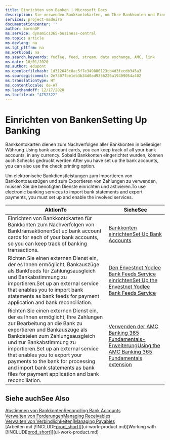```yaml
---
title: Einrichten von Banken | Microsoft Docs
description: Sie verwenden Bankkontokarten, um Ihre Bankkonten und Einrichtungsbankfeeds, wie Yodlee, um Daten auszutauschen.
services: project-madeira
documentationcenter: ''
author: SorenGP
ms.service: dynamics365-business-central
ms.topic: article
ms.devlang: na
ms.tgt_pltfrm: na
ms.workload: na
ms.search.keywords: Yodlee, feed, stream, data exchange, AMC, link
ms.date: 10/01/2020
ms.author: edupont
ms.openlocfilehash: 1d312045c8ac5f7e349880123cb4d3fecdb345a3
ms.sourcegitcommit: 2e7307fbe1eb3b34d0ad9356226a19409054a402
ms.translationtype: HT
ms.contentlocale: de-AT
ms.lasthandoff: 12/17/2020
ms.locfileid: "4752322"
---
```

# <a name="setting-up-banking"></a><span data-ttu-id="e79e9-103">Einrichten von Banken</span><span class="sxs-lookup"><span data-stu-id="e79e9-103">Setting Up Banking</span></span>
<span data-ttu-id="e79e9-104">Bankkontokarten dienen zum Nachverfolgen aller Bankkonten in beliebiger Währung.</span><span class="sxs-lookup"><span data-stu-id="e79e9-104">Using bank account cards, you can keep track of all your bank accounts, in any currency.</span></span> <span data-ttu-id="e79e9-105">Sobald Bankkonten eingerichtet wurden, können auch Schecks gedruckt werden.</span><span class="sxs-lookup"><span data-stu-id="e79e9-105">After you have set up the bank accounts, you can also use the check printing option.</span></span>

<span data-ttu-id="e79e9-106">Um elektronische Bankdienstleistungen zum Importieren von Bankkontoauszügen und zum Exportieren von Zahlungen zu verwenden, müssen Sie die benötigten Dienste einrichten und aktivieren.</span><span class="sxs-lookup"><span data-stu-id="e79e9-106">To use electronic banking services to import bank statements and  export payments, you must set up and enable the involved services.</span></span>

| <span data-ttu-id="e79e9-107">Aktion</span><span class="sxs-lookup"><span data-stu-id="e79e9-107">To</span></span> | <span data-ttu-id="e79e9-108">Siehe</span><span class="sxs-lookup"><span data-stu-id="e79e9-108">See</span></span> |
| --- | --- |
| <span data-ttu-id="e79e9-109">Einrichten von Bankkontokarten für Bankkonten zum Nachverfolgen von Banktransaktionen</span><span class="sxs-lookup"><span data-stu-id="e79e9-109">Set up bank account cards for each of your bank accounts, so you can keep track of banking transactions.</span></span> |[<span data-ttu-id="e79e9-110">Bankkonten einrichten</span><span class="sxs-lookup"><span data-stu-id="e79e9-110">Set Up Bank Accounts</span></span>](bank-how-setup-bank-accounts.md) |
| <span data-ttu-id="e79e9-111">Richten Sie einen externen Dienst ein, der es Ihnen ermöglicht, Bankauszüge als Bankfeeds für Zahlungsausgleich und Bankabstimmung zu importieren.</span><span class="sxs-lookup"><span data-stu-id="e79e9-111">Set up an external service that enables you to import bank statements as bank feeds for payment application and bank reconciliation.</span></span> |[<span data-ttu-id="e79e9-112">Den Envestnet Yodlee Bank Feeds Service einrichten</span><span class="sxs-lookup"><span data-stu-id="e79e9-112">Set Up the Envestnet Yodlee Bank Feeds Service</span></span>](bank-how-setup-bank-statement-service.md) |
| <span data-ttu-id="e79e9-113">Richten Sie einen externen Dienst ein, der es Ihnen ermöglicht, Ihre Zahlungen zur Bearbeitung an die Bank zu exportieren und Bankauszüge als Bankdateien zum Zahlungsausgleich und zur Bankabstimmung zu importieren.</span><span class="sxs-lookup"><span data-stu-id="e79e9-113">Set up an external service that enables you to export your payments to the bank for processing  and import bank statements as bank files for payment application and bank reconciliation.</span></span> |[<span data-ttu-id="e79e9-114">Verwenden der AMC Banking 365 Fundamentals-Erweiterung</span><span class="sxs-lookup"><span data-stu-id="e79e9-114">Using the AMC Banking 365 Fundamentals extension</span></span>](ui-extensions-amc-banking.md) |

## <a name="see-also"></a><span data-ttu-id="e79e9-115">Siehe auch</span><span class="sxs-lookup"><span data-stu-id="e79e9-115">See Also</span></span>
[<span data-ttu-id="e79e9-116">Abstimmen von Bankkonten</span><span class="sxs-lookup"><span data-stu-id="e79e9-116">Reconciling Bank Accounts</span></span>](bank-manage-bank-accounts.md)  
[<span data-ttu-id="e79e9-117">Verwalten von Forderungen</span><span class="sxs-lookup"><span data-stu-id="e79e9-117">Managing Receivables</span></span>](receivables-manage-receivables.md)  
[<span data-ttu-id="e79e9-118">Verwalten von Verbindlichkeiten|</span><span class="sxs-lookup"><span data-stu-id="e79e9-118">Managing Payables</span></span>](payables-manage-payables.md)  
<span data-ttu-id="e79e9-119">[Arbeiten mit [!INCLUDE[prod_short](includes/prod_short.md)]](ui-work-product.md)</span><span class="sxs-lookup"><span data-stu-id="e79e9-119">[Working with [!INCLUDE[prod_short](includes/prod_short.md)]](ui-work-product.md)</span></span>
